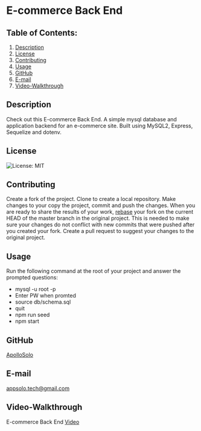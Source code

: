 # E-commerce Back End
## Table of Contents:
  1. [Description](#description) 
  2. [License](#license)
  3. [Contributing](#contributing)
  4. [Usage](#usage)
  5. [GitHub](#gitHub)
  6. [E-mail](#e-mail)
  7. [Video-Walkthrough](#video-walkthrough)
## Description
Check out this E-commerce Back End. A simple mysql database and application backend for an e-commerce site. Built using MySQL2, Express, Sequelize and dotenv.

## License
![License: MIT](https://img.shields.io/badge/License-MIT-yellow.svg)

## Contributing
Create a fork of the project. Clone to create a local repository. Make changes to your copy the project, commit and push the changes. When you are ready to share the results of your work, [rebase](https://www.jetbrains.com/help/ruby/contribute-to-projects.html?source=google&medium=cpc&campaign=10116875233&gclid=CjwKCAjwoduRBhA4EiwACL5RPwRCscIRY-jH-olu0ltpGsBNk4a8XTZqANyML6Ff8yHeTCtiOt1hqRoCP5YQAvD_BwE#rebase-fork) your fork on the current HEAD of the master branch in the original project. This is needed to make sure your changes do not conflict with new commits that were pushed after you created your fork. Create a pull request to suggest your changes to the original project.

## Usage
Run the following command at the root of your project and answer the prompted questions:

* mysql -u root -p
* Enter PW when promted
* source db/schema.sql
* quit
* npm run seed
* npm start

## GitHub
[ApolloSolo](https://github.com/ApolloSolo)

## E-mail
appsolo.tech@gmail.com

## Video-Walkthrough
E-commerce Back End [Video](https://watch.screencastify.com/v/fX5hsgUBFeCLmek790Zb)
